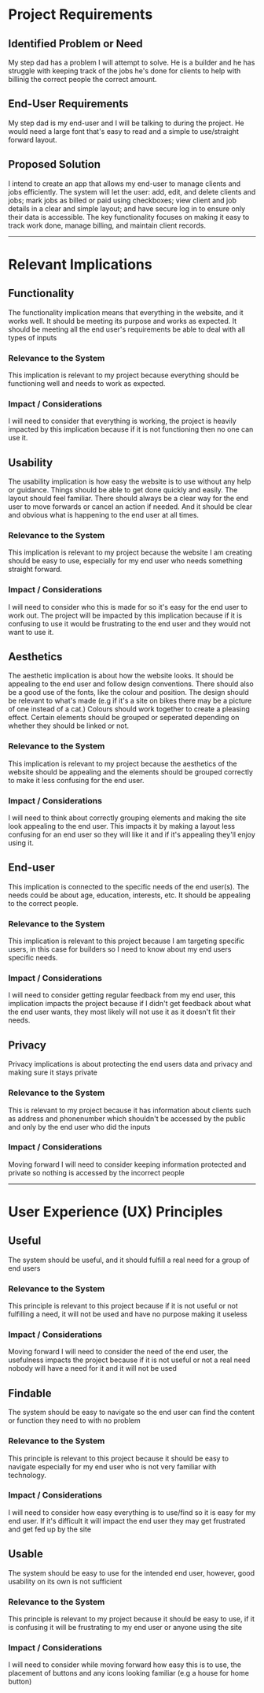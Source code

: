 # Project Requirements

## Identified Problem or Need

My step dad has a problem I will attempt to solve. He is a builder and he has struggle with keeping track of the jobs he's done for clients to help with billinig the correct people the correct amount.

## End-User Requirements

My step dad is my end-user and I will be talking to during the project. He would need a large font that's easy to read and a simple to use/straight forward layout.

## Proposed Solution

I intend to create an app that allows my end-user to manage clients and jobs efficiently. The system will let the user: add, edit, and delete clients and jobs; mark jobs as billed or paid using checkboxes; view client and job details in a clear and simple layout; and have secure log in to ensure only their data is accessible. The key functionality focuses on making it easy to track work done, manage billing, and maintain client records.


---

# Relevant Implications

## Functionality

The functionality implication means that everything in the website, and it works well. It should be meeting its purpose and works as expected. It should be meeting all the end user's requirements be able to deal with all types of inputs

### Relevance to the System

This implication is relevant to my project because everything should be functioning well and needs to work as expected.

### Impact / Considerations

I will need to consider that everything is working, the project is heavily impacted by this implication because if it is not functioning then no one can use it.


## Usability

The usability implication is how easy the website is to use without any help or guidance. Things should be able to get done quickly and easily. The layout should feel familiar. There should always be a clear way for the end user to move forwards or cancel an action if needed. And it should be clear  and obvious what is happening to the end user at all times.

### Relevance to the System

This implication is relevant to my project because the website I am creating should be easy to use, especially for my end user who needs something straight forward.

### Impact / Considerations

I will need to consider who this is made for so it's easy for the end user to work out. The project will be impacted by this implication because if it is confusing to use it would be frustrating to the end user and they would not want to use it.


## Aesthetics

The aesthetic implication is about how the website looks. It should be appealing to the end user and follow design conventions. There should also be a good use of the fonts, like the colour and position. The design should be relevant to what's made (e.g if it's a site on bikes there may be a picture of one instead of a cat.) Colours should work together to create a pleasing effect. Certain elements should be grouped or seperated depending on whether they should be linked or not.

### Relevance to the System

This implication is relevant to my project because the aesthetics of the website should be appealing and the elements should be grouped correctly to make it less confusing for the end user.

### Impact / Considerations

I will need to think about correctly grouping elements and making the site look appealing to the end user. This impacts it by making a layout less confusing for an end user so they will like it and if it's appealing they'll enjoy using it.


## End-user

This implication is connected to the specific needs of the end user(s). The needs could be about age, education, interests, etc. It should be appealing to the correct  people.

### Relevance to the System

This implication is relevant to this project because I am targeting specific users, in this case for builders so I need to know about my end users specific needs.

### Impact / Considerations

I will need to consider getting regular feedback from my end user, this implication impacts the project because if I didn't get feedback about what the end user wants, they most likely will not use it as it doesn't fit their needs.


## Privacy

Privacy implications is about protecting the end users data and privacy and making sure it stays private

### Relevance to the System

This is relevant to my project because it has information about clients such as address and phonenumber which shouldn't be accessed by the public and only by the end user who did the inputs

### Impact / Considerations

Moving forward I will need to consider keeping information protected and private so nothing is accessed by the incorrect people


---

# User Experience (UX) Principles

## Useful

The system should be useful, and it should fulfill a real need for a group of end users

### Relevance to the System

This principle is relevant to this project because if it is not useful or not fulfilling a need, it will not be used and have no purpose making it useless

### Impact / Considerations

Moving forward I will need to consider the need of the end user, the usefulness impacts the project because if it is not useful or not a real need nobody will have a need  for it and it will not be used



## Findable

The system should be easy to navigate so the end user can find the content or function they need to with no problem

### Relevance to the System

This principle is relevant to this project because it should be easy to navigate especially for my end user who is not very familiar with technology.

### Impact / Considerations

I will need to consider how easy everything is to use/find so it is easy for my end user. If it's difficult it will impact the end user they may get frustrated and get fed up by the site


## Usable

The system should be easy to  use for the intended end user, however, good usability on its own is not sufficient

### Relevance to the System

This principle is relevant to my project because it should be easy to use, if it is confusing it will be frustrating to my end user or anyone using the site

### Impact / Considerations

I will need to consider while moving forward how easy this is to use, the placement of buttons and any icons looking familiar (e.g a house for home button)

